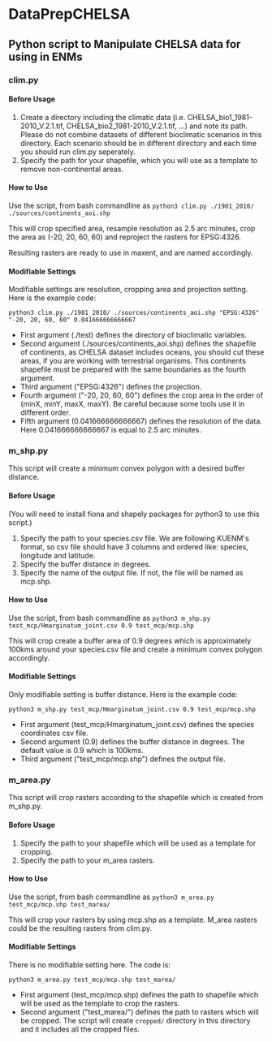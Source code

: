 # DataPrepCHELSA

## Python script to Manipulate CHELSA data for using in ENMs

### clim.py

#### Before Usage

1. Create a directory including the climatic data (i.e. CHELSA_bio1_1981-2010_V.2.1.tif, CHELSA_bio2_1981-2010_V.2.1.tif, ...) and note its path. Please do not combine datasets of different bioclimatic scenarios in this directory. Each scenario should be in different directory and each time you should run clim.py seperately.
2. Specify the path for your shapefile, which you will use as a template to remove non-continental areas.

#### How to Use

Use the script, from bash commandline as ```python3 clim.py ./1981_2010/ ./sources/continents_aoi.shp```

This will crop specified area, resample resolution as 2.5 arc minutes, crop the area as (-20, 20, 60, 60) and reproject the rasters for EPSG:4326.

Resulting rasters are ready to use in maxent, and are named accordingly.

#### Modifiable Settings

Modifiable settings are resolution, cropping area and projection setting. Here is the example code:

```python3 clim.py ./1981_2010/ ./sources/continents_aoi.shp "EPSG:4326" "-20, 20, 60, 60" 0.041666666666667```

* First argument (./test) defines the directory of bioclimatic variables.
* Second argument (./sources/continents_aoi.shp) defines the shapefile of continents, as CHELSA dataset includes oceans, you should cut these areas, if you are working with terrestrial organisms. This continents shapefile must be prepared with the same boundaries as the fourth argument.
* Third argument ("EPSG:4326") defines the projection.
* Fourth argument ("-20, 20, 60, 60") defines the crop area in the order of (minX, minY, maxX, maxY). Be careful because some tools use it in different order.
* Fifth argument (0.041666666666667) defines the resolution of the data. Here 0.041666666666667 is equal to 2.5 arc minutes.

### m_shp.py

This script will create a minimum convex polygon with a desired buffer distance.

#### Before Usage

(You will need to install fiona and shapely packages for python3 to use this script.)
1. Specify the path to your species.csv file. We are following KUENM's format, so csv file should have 3 columns and ordered like: species, longitude and latitude.
2. Specify the buffer distance in degrees.
3. Specify the name of the output file. If not, the file will be named as mcp.shp.

#### How to Use

Use the script, from bash commandline as ```python3 m_shp.py test_mcp/Hmarginatum_joint.csv 0.9 test_mcp/mcp.shp```

This will crop create a buffer area of 0.9 degrees which is approximately 100kms around your species.csv file and create a minimum convex polygon accordingly.

#### Modifiable Settings

Only modifiable setting is buffer distance. Here is the example code:

```python3 m_shp.py test_mcp/Hmarginatum_joint.csv 0.9 test_mcp/mcp.shp```

* First argument (test_mcp/Hmarginatum_joint.csv) defines the species coordinates csv file.
* Second argument (0.9) defines the buffer distance in degrees. The default value is 0.9 which is 100kms.
* Third argument ("test_mcp/mcp.shp") defines the output file.

### m_area.py

This script will crop rasters according to the shapefile which is created from m_shp.py.

#### Before Usage

1. Specify the path to your shapefile which will be used as a template for cropping.
2. Specify the path to your m_area rasters. 

#### How to Use

Use the script, from bash commandline as ```python3 m_area.py test_mcp/mcp.shp test_marea/```

This will crop your rasters by using mcp.shp as a template. M_area rasters could be the resulting rasters from clim.py.

#### Modifiable Settings

There is no modifiable setting here. The code is:

```python3 m_area.py test_mcp/mcp.shp test_marea/```

* First argument (test_mcp/mcp.shp) defines the path to shapefile which will be used as the template to crop the rasters.
* Second argument ("test_marea/") defines the path to rasters which will be cropped. The script will create ```cropped/``` directory in this directory and it includes all the cropped files.
